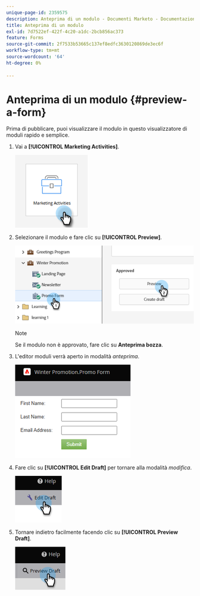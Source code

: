 ```yaml
---
unique-page-id: 2359575
description: Anteprima di un modulo - Documenti Marketo - Documentazione del prodotto
title: Anteprima di un modulo
exl-id: 7d7522ef-422f-4c20-a1dc-2bcb856ac373
feature: Forms
source-git-commit: 2f7533b53665c137ef8edfc3630120869de3ec6f
workflow-type: tm+mt
source-wordcount: '64'
ht-degree: 0%

---
```


# Anteprima di un modulo {#preview-a-form}

Prima di pubblicare, puoi visualizzare il modulo in questo visualizzatore di moduli rapido e semplice.

1. Vai a **[!UICONTROL Marketing Activities]**.

   ![](assets/preview-a-form-1.png)

1. Selezionare il modulo e fare clic su **[!UICONTROL Preview]**.

   ![](assets/preview-a-form-2.png)

   >[!NOTE]
   >
   >Se il modulo non è approvato, fare clic su **Anteprima bozza**.

1. L&#39;editor moduli verrà aperto in modalità _anteprima_.

   ![](assets/preview-a-form-3.png)

1. Fare clic su **[!UICONTROL Edit Draft]** per tornare alla modalità _modifica_.

   ![](assets/preview-a-form-4.png)

1. Tornare indietro facilmente facendo clic su **[!UICONTROL Preview Draft]**.

   ![](assets/preview-a-form-5.png)
